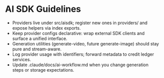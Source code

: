 # AI SDK Guidelines

- Providers live under src/aisdk; register new ones in providers/ and expose helpers via index exports.
- Keep provider configs declarative: wrap external SDK clients and surface a unified interface.
- Generation utilities (generate-video, future generate-image) should stay pure and stream-aware.
- Log provider usage with identifiers; forward metadata to credit ledger services.
- Update .claude/docs/ai-workflow.md when you change generation steps or storage expectations.
